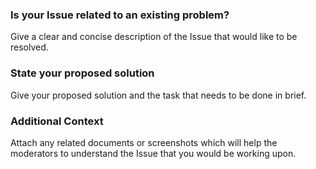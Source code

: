 ### Is your Issue related to an existing problem? 

Give a clear and concise description of the Issue that would like to be resolved. 

### State your proposed solution

Give your proposed solution and the task that needs to be done in brief. 

### Additional Context 

Attach any related documents or screenshots which will help the moderators to understand the Issue that you would be working upon.
